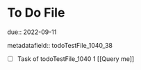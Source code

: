 # To Do File

due:: 2022-09-11

metadatafield:: todoTestFile_1040_38

- [ ] Task of todoTestFile_1040 1 [[Query me]]
